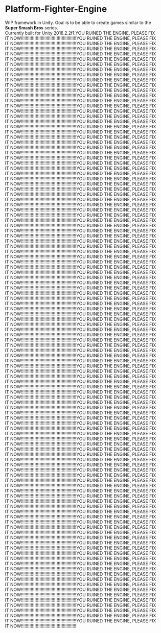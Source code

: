 # Platform-Fighter-Engine
WIP framework in Unity. Goal is to be able to create games similar to the **Super Smash Bros** series.  
Currently built for Unity 2018.2.2f1.YOU RUINED THE ENGINE, PLEASE FIX IT NOW!!!!!!!!!!!!!!!!!!!!!!!!!!!!!!!!!!!!!!!!!!!!!YOU RUINED THE ENGINE, PLEASE FIX IT NOW!!!!!!!!!!!!!!!!!!!!!!!!!!!!!!!!!!!!!!!!!!!!!YOU RUINED THE ENGINE, PLEASE FIX IT NOW!!!!!!!!!!!!!!!!!!!!!!!!!!!!!!!!!!!!!!!!!!!!!YOU RUINED THE ENGINE, PLEASE FIX IT NOW!!!!!!!!!!!!!!!!!!!!!!!!!!!!!!!!!!!!!!!!!!!!!YOU RUINED THE ENGINE, PLEASE FIX IT NOW!!!!!!!!!!!!!!!!!!!!!!!!!!!!!!!!!!!!!!!!!!!!!YOU RUINED THE ENGINE, PLEASE FIX IT NOW!!!!!!!!!!!!!!!!!!!!!!!!!!!!!!!!!!!!!!!!!!!!!YOU RUINED THE ENGINE, PLEASE FIX IT NOW!!!!!!!!!!!!!!!!!!!!!!!!!!!!!!!!!!!!!!!!!!!!!YOU RUINED THE ENGINE, PLEASE FIX IT NOW!!!!!!!!!!!!!!!!!!!!!!!!!!!!!!!!!!!!!!!!!!!!!YOU RUINED THE ENGINE, PLEASE FIX IT NOW!!!!!!!!!!!!!!!!!!!!!!!!!!!!!!!!!!!!!!!!!!!!!YOU RUINED THE ENGINE, PLEASE FIX IT NOW!!!!!!!!!!!!!!!!!!!!!!!!!!!!!!!!!!!!!!!!!!!!!YOU RUINED THE ENGINE, PLEASE FIX IT NOW!!!!!!!!!!!!!!!!!!!!!!!!!!!!!!!!!!!!!!!!!!!!!YOU RUINED THE ENGINE, PLEASE FIX IT NOW!!!!!!!!!!!!!!!!!!!!!!!!!!!!!!!!!!!!!!!!!!!!!YOU RUINED THE ENGINE, PLEASE FIX IT NOW!!!!!!!!!!!!!!!!!!!!!!!!!!!!!!!!!!!!!!!!!!!!!YOU RUINED THE ENGINE, PLEASE FIX IT NOW!!!!!!!!!!!!!!!!!!!!!!!!!!!!!!!!!!!!!!!!!!!!!YOU RUINED THE ENGINE, PLEASE FIX IT NOW!!!!!!!!!!!!!!!!!!!!!!!!!!!!!!!!!!!!!!!!!!!!!YOU RUINED THE ENGINE, PLEASE FIX IT NOW!!!!!!!!!!!!!!!!!!!!!!!!!!!!!!!!!!!!!!!!!!!!!YOU RUINED THE ENGINE, PLEASE FIX IT NOW!!!!!!!!!!!!!!!!!!!!!!!!!!!!!!!!!!!!!!!!!!!!!YOU RUINED THE ENGINE, PLEASE FIX IT NOW!!!!!!!!!!!!!!!!!!!!!!!!!!!!!!!!!!!!!!!!!!!!!YOU RUINED THE ENGINE, PLEASE FIX IT NOW!!!!!!!!!!!!!!!!!!!!!!!!!!!!!!!!!!!!!!!!!!!!!YOU RUINED THE ENGINE, PLEASE FIX IT NOW!!!!!!!!!!!!!!!!!!!!!!!!!!!!!!!!!!!!!!!!!!!!!YOU RUINED THE ENGINE, PLEASE FIX IT NOW!!!!!!!!!!!!!!!!!!!!!!!!!!!!!!!!!!!!!!!!!!!!!YOU RUINED THE ENGINE, PLEASE FIX IT NOW!!!!!!!!!!!!!!!!!!!!!!!!!!!!!!!!!!!!!!!!!!!!!YOU RUINED THE ENGINE, PLEASE FIX IT NOW!!!!!!!!!!!!!!!!!!!!!!!!!!!!!!!!!!!!!!!!!!!!!YOU RUINED THE ENGINE, PLEASE FIX IT NOW!!!!!!!!!!!!!!!!!!!!!!!!!!!!!!!!!!!!!!!!!!!!!YOU RUINED THE ENGINE, PLEASE FIX IT NOW!!!!!!!!!!!!!!!!!!!!!!!!!!!!!!!!!!!!!!!!!!!!!YOU RUINED THE ENGINE, PLEASE FIX IT NOW!!!!!!!!!!!!!!!!!!!!!!!!!!!!!!!!!!!!!!!!!!!!!YOU RUINED THE ENGINE, PLEASE FIX IT NOW!!!!!!!!!!!!!!!!!!!!!!!!!!!!!!!!!!!!!!!!!!!!!YOU RUINED THE ENGINE, PLEASE FIX IT NOW!!!!!!!!!!!!!!!!!!!!!!!!!!!!!!!!!!!!!!!!!!!!!YOU RUINED THE ENGINE, PLEASE FIX IT NOW!!!!!!!!!!!!!!!!!!!!!!!!!!!!!!!!!!!!!!!!!!!!!YOU RUINED THE ENGINE, PLEASE FIX IT NOW!!!!!!!!!!!!!!!!!!!!!!!!!!!!!!!!!!!!!!!!!!!!!YOU RUINED THE ENGINE, PLEASE FIX IT NOW!!!!!!!!!!!!!!!!!!!!!!!!!!!!!!!!!!!!!!!!!!!!!YOU RUINED THE ENGINE, PLEASE FIX IT NOW!!!!!!!!!!!!!!!!!!!!!!!!!!!!!!!!!!!!!!!!!!!!!YOU RUINED THE ENGINE, PLEASE FIX IT NOW!!!!!!!!!!!!!!!!!!!!!!!!!!!!!!!!!!!!!!!!!!!!!YOU RUINED THE ENGINE, PLEASE FIX IT NOW!!!!!!!!!!!!!!!!!!!!!!!!!!!!!!!!!!!!!!!!!!!!!YOU RUINED THE ENGINE, PLEASE FIX IT NOW!!!!!!!!!!!!!!!!!!!!!!!!!!!!!!!!!!!!!!!!!!!!!YOU RUINED THE ENGINE, PLEASE FIX IT NOW!!!!!!!!!!!!!!!!!!!!!!!!!!!!!!!!!!!!!!!!!!!!!YOU RUINED THE ENGINE, PLEASE FIX IT NOW!!!!!!!!!!!!!!!!!!!!!!!!!!!!!!!!!!!!!!!!!!!!!YOU RUINED THE ENGINE, PLEASE FIX IT NOW!!!!!!!!!!!!!!!!!!!!!!!!!!!!!!!!!!!!!!!!!!!!!YOU RUINED THE ENGINE, PLEASE FIX IT NOW!!!!!!!!!!!!!!!!!!!!!!!!!!!!!!!!!!!!!!!!!!!!!YOU RUINED THE ENGINE, PLEASE FIX IT NOW!!!!!!!!!!!!!!!!!!!!!!!!!!!!!!!!!!!!!!!!!!!!!YOU RUINED THE ENGINE, PLEASE FIX IT NOW!!!!!!!!!!!!!!!!!!!!!!!!!!!!!!!!!!!!!!!!!!!!!YOU RUINED THE ENGINE, PLEASE FIX IT NOW!!!!!!!!!!!!!!!!!!!!!!!!!!!!!!!!!!!!!!!!!!!!!YOU RUINED THE ENGINE, PLEASE FIX IT NOW!!!!!!!!!!!!!!!!!!!!!!!!!!!!!!!!!!!!!!!!!!!!!YOU RUINED THE ENGINE, PLEASE FIX IT NOW!!!!!!!!!!!!!!!!!!!!!!!!!!!!!!!!!!!!!!!!!!!!!YOU RUINED THE ENGINE, PLEASE FIX IT NOW!!!!!!!!!!!!!!!!!!!!!!!!!!!!!!!!!!!!!!!!!!!!!YOU RUINED THE ENGINE, PLEASE FIX IT NOW!!!!!!!!!!!!!!!!!!!!!!!!!!!!!!!!!!!!!!!!!!!!!YOU RUINED THE ENGINE, PLEASE FIX IT NOW!!!!!!!!!!!!!!!!!!!!!!!!!!!!!!!!!!!!!!!!!!!!!YOU RUINED THE ENGINE, PLEASE FIX IT NOW!!!!!!!!!!!!!!!!!!!!!!!!!!!!!!!!!!!!!!!!!!!!!YOU RUINED THE ENGINE, PLEASE FIX IT NOW!!!!!!!!!!!!!!!!!!!!!!!!!!!!!!!!!!!!!!!!!!!!!YOU RUINED THE ENGINE, PLEASE FIX IT NOW!!!!!!!!!!!!!!!!!!!!!!!!!!!!!!!!!!!!!!!!!!!!!YOU RUINED THE ENGINE, PLEASE FIX IT NOW!!!!!!!!!!!!!!!!!!!!!!!!!!!!!!!!!!!!!!!!!!!!!YOU RUINED THE ENGINE, PLEASE FIX IT NOW!!!!!!!!!!!!!!!!!!!!!!!!!!!!!!!!!!!!!!!!!!!!!YOU RUINED THE ENGINE, PLEASE FIX IT NOW!!!!!!!!!!!!!!!!!!!!!!!!!!!!!!!!!!!!!!!!!!!!!YOU RUINED THE ENGINE, PLEASE FIX IT NOW!!!!!!!!!!!!!!!!!!!!!!!!!!!!!!!!!!!!!!!!!!!!!YOU RUINED THE ENGINE, PLEASE FIX IT NOW!!!!!!!!!!!!!!!!!!!!!!!!!!!!!!!!!!!!!!!!!!!!!YOU RUINED THE ENGINE, PLEASE FIX IT NOW!!!!!!!!!!!!!!!!!!!!!!!!!!!!!!!!!!!!!!!!!!!!!YOU RUINED THE ENGINE, PLEASE FIX IT NOW!!!!!!!!!!!!!!!!!!!!!!!!!!!!!!!!!!!!!!!!!!!!!YOU RUINED THE ENGINE, PLEASE FIX IT NOW!!!!!!!!!!!!!!!!!!!!!!!!!!!!!!!!!!!!!!!!!!!!!YOU RUINED THE ENGINE, PLEASE FIX IT NOW!!!!!!!!!!!!!!!!!!!!!!!!!!!!!!!!!!!!!!!!!!!!!YOU RUINED THE ENGINE, PLEASE FIX IT NOW!!!!!!!!!!!!!!!!!!!!!!!!!!!!!!!!!!!!!!!!!!!!!YOU RUINED THE ENGINE, PLEASE FIX IT NOW!!!!!!!!!!!!!!!!!!!!!!!!!!!!!!!!!!!!!!!!!!!!!YOU RUINED THE ENGINE, PLEASE FIX IT NOW!!!!!!!!!!!!!!!!!!!!!!!!!!!!!!!!!!!!!!!!!!!!!YOU RUINED THE ENGINE, PLEASE FIX IT NOW!!!!!!!!!!!!!!!!!!!!!!!!!!!!!!!!!!!!!!!!!!!!!YOU RUINED THE ENGINE, PLEASE FIX IT NOW!!!!!!!!!!!!!!!!!!!!!!!!!!!!!!!!!!!!!!!!!!!!!YOU RUINED THE ENGINE, PLEASE FIX IT NOW!!!!!!!!!!!!!!!!!!!!!!!!!!!!!!!!!!!!!!!!!!!!!YOU RUINED THE ENGINE, PLEASE FIX IT NOW!!!!!!!!!!!!!!!!!!!!!!!!!!!!!!!!!!!!!!!!!!!!!YOU RUINED THE ENGINE, PLEASE FIX IT NOW!!!!!!!!!!!!!!!!!!!!!!!!!!!!!!!!!!!!!!!!!!!!!YOU RUINED THE ENGINE, PLEASE FIX IT NOW!!!!!!!!!!!!!!!!!!!!!!!!!!!!!!!!!!!!!!!!!!!!!YOU RUINED THE ENGINE, PLEASE FIX IT NOW!!!!!!!!!!!!!!!!!!!!!!!!!!!!!!!!!!!!!!!!!!!!!YOU RUINED THE ENGINE, PLEASE FIX IT NOW!!!!!!!!!!!!!!!!!!!!!!!!!!!!!!!!!!!!!!!!!!!!!YOU RUINED THE ENGINE, PLEASE FIX IT NOW!!!!!!!!!!!!!!!!!!!!!!!!!!!!!!!!!!!!!!!!!!!!!YOU RUINED THE ENGINE, PLEASE FIX IT NOW!!!!!!!!!!!!!!!!!!!!!!!!!!!!!!!!!!!!!!!!!!!!!YOU RUINED THE ENGINE, PLEASE FIX IT NOW!!!!!!!!!!!!!!!!!!!!!!!!!!!!!!!!!!!!!!!!!!!!!YOU RUINED THE ENGINE, PLEASE FIX IT NOW!!!!!!!!!!!!!!!!!!!!!!!!!!!!!!!!!!!!!!!!!!!!!YOU RUINED THE ENGINE, PLEASE FIX IT NOW!!!!!!!!!!!!!!!!!!!!!!!!!!!!!!!!!!!!!!!!!!!!!YOU RUINED THE ENGINE, PLEASE FIX IT NOW!!!!!!!!!!!!!!!!!!!!!!!!!!!!!!!!!!!!!!!!!!!!!YOU RUINED THE ENGINE, PLEASE FIX IT NOW!!!!!!!!!!!!!!!!!!!!!!!!!!!!!!!!!!!!!!!!!!!!!YOU RUINED THE ENGINE, PLEASE FIX IT NOW!!!!!!!!!!!!!!!!!!!!!!!!!!!!!!!!!!!!!!!!!!!!!YOU RUINED THE ENGINE, PLEASE FIX IT NOW!!!!!!!!!!!!!!!!!!!!!!!!!!!!!!!!!!!!!!!!!!!!!YOU RUINED THE ENGINE, PLEASE FIX IT NOW!!!!!!!!!!!!!!!!!!!!!!!!!!!!!!!!!!!!!!!!!!!!!YOU RUINED THE ENGINE, PLEASE FIX IT NOW!!!!!!!!!!!!!!!!!!!!!!!!!!!!!!!!!!!!!!!!!!!!!YOU RUINED THE ENGINE, PLEASE FIX IT NOW!!!!!!!!!!!!!!!!!!!!!!!!!!!!!!!!!!!!!!!!!!!!!YOU RUINED THE ENGINE, PLEASE FIX IT NOW!!!!!!!!!!!!!!!!!!!!!!!!!!!!!!!!!!!!!!!!!!!!!YOU RUINED THE ENGINE, PLEASE FIX IT NOW!!!!!!!!!!!!!!!!!!!!!!!!!!!!!!!!!!!!!!!!!!!!!YOU RUINED THE ENGINE, PLEASE FIX IT NOW!!!!!!!!!!!!!!!!!!!!!!!!!!!!!!!!!!!!!!!!!!!!!YOU RUINED THE ENGINE, PLEASE FIX IT NOW!!!!!!!!!!!!!!!!!!!!!!!!!!!!!!!!!!!!!!!!!!!!!YOU RUINED THE ENGINE, PLEASE FIX IT NOW!!!!!!!!!!!!!!!!!!!!!!!!!!!!!!!!!!!!!!!!!!!!!YOU RUINED THE ENGINE, PLEASE FIX IT NOW!!!!!!!!!!!!!!!!!!!!!!!!!!!!!!!!!!!!!!!!!!!!!YOU RUINED THE ENGINE, PLEASE FIX IT NOW!!!!!!!!!!!!!!!!!!!!!!!!!!!!!!!!!!!!!!!!!!!!!YOU RUINED THE ENGINE, PLEASE FIX IT NOW!!!!!!!!!!!!!!!!!!!!!!!!!!!!!!!!!!!!!!!!!!!!!YOU RUINED THE ENGINE, PLEASE FIX IT NOW!!!!!!!!!!!!!!!!!!!!!!!!!!!!!!!!!!!!!!!!!!!!!YOU RUINED THE ENGINE, PLEASE FIX IT NOW!!!!!!!!!!!!!!!!!!!!!!!!!!!!!!!!!!!!!!!!!!!!!YOU RUINED THE ENGINE, PLEASE FIX IT NOW!!!!!!!!!!!!!!!!!!!!!!!!!!!!!!!!!!!!!!!!!!!!!YOU RUINED THE ENGINE, PLEASE FIX IT NOW!!!!!!!!!!!!!!!!!!!!!!!!!!!!!!!!!!!!!!!!!!!!!YOU RUINED THE ENGINE, PLEASE FIX IT NOW!!!!!!!!!!!!!!!!!!!!!!!!!!!!!!!!!!!!!!!!!!!!!YOU RUINED THE ENGINE, PLEASE FIX IT NOW!!!!!!!!!!!!!!!!!!!!!!!!!!!!!!!!!!!!!!!!!!!!!YOU RUINED THE ENGINE, PLEASE FIX IT NOW!!!!!!!!!!!!!!!!!!!!!!!!!!!!!!!!!!!!!!!!!!!!!YOU RUINED THE ENGINE, PLEASE FIX IT NOW!!!!!!!!!!!!!!!!!!!!!!!!!!!!!!!!!!!!!!!!!!!!!YOU RUINED THE ENGINE, PLEASE FIX IT NOW!!!!!!!!!!!!!!!!!!!!!!!!!!!!!!!!!!!!!!!!!!!!!YOU RUINED THE ENGINE, PLEASE FIX IT NOW!!!!!!!!!!!!!!!!!!!!!!!!!!!!!!!!!!!!!!!!!!!!!YOU RUINED THE ENGINE, PLEASE FIX IT NOW!!!!!!!!!!!!!!!!!!!!!!!!!!!!!!!!!!!!!!!!!!!!!YOU RUINED THE ENGINE, PLEASE FIX IT NOW!!!!!!!!!!!!!!!!!!!!!!!!!!!!!!!!!!!!!!!!!!!!!YOU RUINED THE ENGINE, PLEASE FIX IT NOW!!!!!!!!!!!!!!!!!!!!!!!!!!!!!!!!!!!!!!!!!!!!!YOU RUINED THE ENGINE, PLEASE FIX IT NOW!!!!!!!!!!!!!!!!!!!!!!!!!!!!!!!!!!!!!!!!!!!!!YOU RUINED THE ENGINE, PLEASE FIX IT NOW!!!!!!!!!!!!!!!!!!!!!!!!!!!!!!!!!!!!!!!!!!!!!YOU RUINED THE ENGINE, PLEASE FIX IT NOW!!!!!!!!!!!!!!!!!!!!!!!!!!!!!!!!!!!!!!!!!!!!!YOU RUINED THE ENGINE, PLEASE FIX IT NOW!!!!!!!!!!!!!!!!!!!!!!!!!!!!!!!!!!!!!!!!!!!!!YOU RUINED THE ENGINE, PLEASE FIX IT NOW!!!!!!!!!!!!!!!!!!!!!!!!!!!!!!!!!!!!!!!!!!!!!YOU RUINED THE ENGINE, PLEASE FIX IT NOW!!!!!!!!!!!!!!!!!!!!!!!!!!!!!!!!!!!!!!!!!!!!!YOU RUINED THE ENGINE, PLEASE FIX IT NOW!!!!!!!!!!!!!!!!!!!!!!!!!!!!!!!!!!!!!!!!!!!!!YOU RUINED THE ENGINE, PLEASE FIX IT NOW!!!!!!!!!!!!!!!!!!!!!!!!!!!!!!!!!!!!!!!!!!!!!YOU RUINED THE ENGINE, PLEASE FIX IT NOW!!!!!!!!!!!!!!!!!!!!!!!!!!!!!!!!!!!!!!!!!!!!!YOU RUINED THE ENGINE, PLEASE FIX IT NOW!!!!!!!!!!!!!!!!!!!!!!!!!!!!!!!!!!!!!!!!!!!!!YOU RUINED THE ENGINE, PLEASE FIX IT NOW!!!!!!!!!!!!!!!!!!!!!!!!!!!!!!!!!!!!!!!!!!!!!
